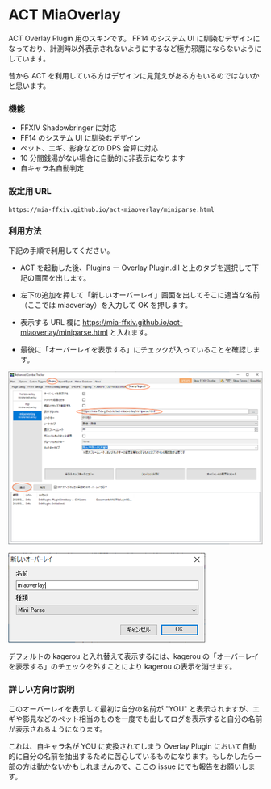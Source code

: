 # ACT MiaOverlay

ACT Overlay Plugin 用のスキンです。
FF14 のシステム UI に馴染むデザインになっており、計測時以外表示されないようにするなど極力邪魔にならないようにしています。

昔から ACT を利用している方はデザインに見覚えがある方もいるのではないかと思います。



### 機能

- FFXIV Shadowbringer に対応
- FF14 のシステム UI に馴染むデザイン
- ペット、エギ、影身などの DPS 合算に対応
- 10 分間銭湯がない場合に自動的に非表示になります
- 自キャラ名自動判定



### 設定用 URL

```
https://mia-ffxiv.github.io/act-miaoverlay/miniparse.html
```



### 利用方法

下記の手順で利用してください。



- ACT を起動した後、Plugins ー Overlay Plugin.dll と上のタブを選択して下記の画面を出します。

- 左下の追加を押して「新しいオーバーレイ」画面を出してそこに適当な名前（ここでは miaoverlay）を入力して OK を押します。
- 表示する URL 欄に https://mia-ffxiv.github.io/act-miaoverlay/miniparse.html と入れます。
- 最後に「オーバーレイを表示する」にチェックが入っていることを確認します。



![overlaysetting](./img/overlaysetting2.png)



![add](./img/add.png)



デフォルトの kagerou と入れ替えて表示するには、kagerou の「オーバーレイを表示する」のチェックを外すことにより kagerou の表示を消せます。



### 詳しい方向け説明

このオーバーレイを表示して最初は自分の名前が "YOU" と表示されますが、エギや影見などのペット相当のものを一度でも出してログを表示すると自分の名前が表示されるようになります。

これは、自キャラ名が YOU に変換されてしまう Overlay Plugin において自動的に自分の名前を抽出するために苦心しているものになります。もしかしたら一部の方は動かないかもしれませんので、ここの issue にでも報告をお願いします。